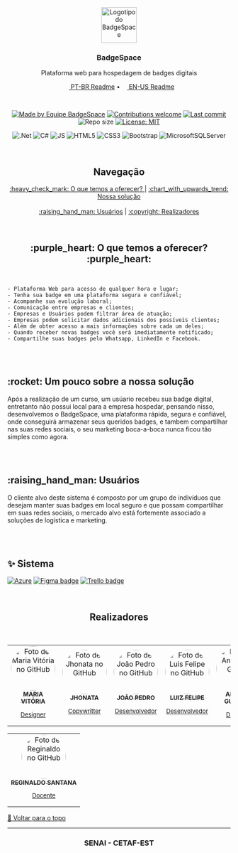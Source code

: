 <div align="center" id="top">
  <a href="https://darrow12.github.io/AluraComics/src/pages">
    <img
 src="https://user-images.githubusercontent.com/97753966/201760769-ab57c65c-17b3-4553-a624-3bd5812136dc.png" alt="Logotipo do BadgeSpace" height="80"/>
  </a>
  
  <h3>BadgeSpace</h3>
  <p>Plataforma web para hospedagem de badges digitais</p>

  <!-- Readme languages -->
  <p>
    <a href="README-pt.md"><img src="https://github.com/darrow12/Pop_OS-posInstall/blob/main/.github/br.png" height="12"> PT-BR Readme</a> 
    • 
    <a href="README.md"><img src="https://github.com/darrow12/Pop_OS-posInstall/blob/main/.github/us.png" height="12"> EN-US Readme</a>
  </p>
  
  <br>
  
  <!-- Badges-->
  [![Made by Equipe BadgeSpace](https://img.shields.io/badge/Made%20by-BadgeSpace-6949FF?logo=github&labelColor=1C1F2A)](https://github.com/J3ipy)
  [![Contributions welcome](https://img.shields.io/badge/Contributions-welcome-6949FF?labelColor=1C1F2A)](https://github.com/MulinhaGPlays/BadgeSpace-Project_AspNetCore/pulls)
  [![Last commit](https://img.shields.io/github/last-commit/MulinhaGPlays/BadgeSpace-Project_AspNetCore?color=6949FF&labelColor=1C1F2A&label=Last%20commit)](https://github.com/MulinhaGPlays/BadgeSpace-Project_AspNetCore/commits/main)
  ![Repo size](https://img.shields.io/github/repo-size/MulinhaGPlays/BadgeSpace-Project_AspNetCore?color=6949FF&labelColor=1C1F2A&label=Repo%20size)
  [![License: MIT](https://img.shields.io/github/license/MulinhaGPlays/BadgeSpace-Project_AspNetCore?color=6949FF&labelColor=1C1F2A&label=License)](https://github.com/darrow12/AluraComics/blob/main/LICENSE)  
</div>

<div align=center>
 
  ![.Net](https://img.shields.io/badge/.NET-5C2D91?style=for-the-badge&logo=.net&logoColor=white)
  ![C#](https://img.shields.io/badge/Csharp-%23007ACC.svg?style=for-the-badge&logo=Csharp&logoColor=white)
  ![JS](https://img.shields.io/badge/Javascript-%23007ACC.svg?style=for-the-badge&logo=javascript&logoColor=yellow)
  ![HTML5](https://img.shields.io/badge/html5-%23E34F26.svg?style=for-the-badge&logo=html5&logoColor=white)
  ![CSS3](https://img.shields.io/badge/css3-%231572B6.svg?style=for-the-badge&logo=css3&logoColor=white)
  ![Bootstrap](https://img.shields.io/badge/bootstrap-%23563D7C.svg?style=for-the-badge&logo=bootstrap&logoColor=white)
  ![MicrosoftSQLServer](https://img.shields.io/badge/Microsoft%20SQL%20Sever-CC2927?style=for-the-badge&logo=microsoft%20sql%20server&logoColor=white)
 
</div>
<br>

<h2 align=center> Navegação </h2>
<p align="center">
 <a href="#objetivo"> :heavy_check_mark: O que temos a oferecer? </a> |
 <a href="#solucao"> :chart_with_upwards_trend: Nossa solução </a>  <br><br>
 <a href="#usuarios"> :raising_hand_man: Usuários</a> |
 <a href="#autor"> 	:copyright: Realizadores</a>
</p>


<br>
<h2 align=center id="objetivo">  :purple_heart: O que temos a oferecer? :purple_heart:</h2>
<br>

    - Plataforma Web para acesso de qualquer hora e lugar;
    - Tenha sua badge em uma plataforma segura e confiável; 
    - Acompanhe sua evolução laboral;
    - Comunicação entre empresas e clientes;
    - Empresas e Usuários podem filtrar área de atuação;
    - Empresas podem solicitar dados adicionais dos possíveis clientes;
    - Além de obter acesso a mais informações sobre cada um deles;
    - Quando receber novas badges você será imediatamente notificado;
    - Compartilhe suas badges pelo Whatsapp, LinkedIn e Facebook.


<br><br>


<h2 id="solucao"> :rocket: Um pouco sobre a nossa solução </h2>

   Após a realização de um curso, um usúario recebeu sua badge digital, entretanto não possui local para a empresa hospedar, pensando nisso, desenvolvemos o BadgeSpace, uma plataforma rápida, segura e confiável, onde conseguirá armazenar seus queridos badges, e tambem compartilhar nas suas redes sociais, o seu marketing boca-a-boca nunca ficou tão simples como agora.

<br><br>

<h2 id="usuarios">  :raising_hand_man: Usuários</h2>

   O cliente alvo deste sistema é composto por um grupo de indivíduos que desejam manter suas badges em local seguro e que possam compartilhar em suas redes sociais, o mercado alvo está fortemente associado a soluções de logística e marketing.

<br><br>


## :sparkles: Sistema

[![Azure](https://img.shields.io/badge/azure-%230072C6.svg?style=for-the-badge&logo=microsoftazure&logoColor=white)]()
[![Figma badge](https://img.shields.io/badge/figma%20-%236E40C9.svg?style=for-the-badge&logo=figma&logoColor=white)](https://www.figma.com/file/g3HipfGasWb7bwMuktysNK/Badges?node-id=97%3A361&t=Ror0BVcPcF4xH36h-1)
[![Trello badge](https://img.shields.io/badge/trello%20-%236E40C9.svg?&style=for-the-badge&logo=trello&logoColor=white)](https://trello.com/invite/b/hbZehfDL/ATTI878daecf33dec72d9bd9e3e6b411488f9AD04029/badge-space-equipe-omega)

<br>

<h2 id="autor" align=center>Realizadores </h2>
<br>
<table align="center">
  <tr>
    <td align="center">
      <a href="https://github.com" target="_blank">
        <img style="border-radius:100px;" src="https://user-images.githubusercontent.com/97753966/201800021-15cda6f6-bb7d-488a-beff-9b244525237b.png" height="100px;" alt="Foto de Maria Vitória no GitHub"/><br>
        <sub>
          <b>MARIA VITÓRIA</b>
          <p>Designer</p>
        </sub>
      </a>
    </td>
    <td align="center">
      <a href="https://github.com/jhontanx" target="_blank">
        <img style="border-radius:100px;" src="https://github.com/jhontanx.png" width="100px;" alt="Foto de Jhonata no GitHub"/><br>
        <sub>
          <b>JHONATA</b>
          <p>Copywritter</p>
        </sub>
      </a>
    </td>
    <td align="center">
      <a href="https://github.com/J3ipy" target="_blank">
        <img style="border-radius:100px;" src="https://github.com/J3ipy.png" target="_blank"  width="100px;" alt="Foto de João Pedro no GitHub"/><br>
        <sub>
          <b>JOÃO PEDRO</b>
          <p>Desenvolvedor</p>
        </sub>
      </a>
    </td>
    <td align="center" >
      <a href="https://github.com/MulinhaGPlays" target="_blank">
        <img style="border-radius:100px;" src="https://github.com/MulinhaGPlays.png" target="_blank"  width="100px;" alt="Foto de Luis Felipe no GitHub"/><br>
        <sub>
          <b>LUIZ FELIPE</b>
          <p>Desenvolvedor</p>
        </sub>
      </a>
    </td>
    <td align="center">
      <a href="https://github.com" target="_blank">
        <img style="border-radius:100px;" src="https://user-images.githubusercontent.com/97753966/201800233-d3c5a790-2a86-4a76-bf0f-5904db590417.png" width="100px;" alt="Foto de Antony no GitHub"/><br>
        <sub>
          <b>ANTONY GUSTAVO</b>
          <p>Designer</p>
        </sub>
      </a>
    </td>
    <td align="center">
      <a href="https://github.com" target="_blank">
        <img style="border-radius:100px;" src="https://user-images.githubusercontent.com/97753966/201755699-f2119c16-1d7f-4498-af40-36eb21ff505e.JPG" width="60px;"         alt="Foto de Heidy Larissa no Github"/><br>
        <sub>
          <b>HEIDY LARISSA</b>
          <p>Designer</p>
        </sub>
      </a>
    </td>
  </tr>
</table>
<table align="center">
  <tr>
    <td align="center">
      <a href="https://github.com/regymatrix" target="_blank">
        <img style="border-radius:100px;" src="https://github.com/regymatrix.png" target="_blank" width="100px;" alt="Foto de Reginaldo no GitHub"/><br>
        <sub>
          <b>REGINALDO SANTANA</b>
          <p>Docente</p>
        </sub>
      </a>
    </td>
   </tr>
</table>

<a href='#top'>:arrow_up_small: Voltar para o topo</a>


***
<h3  align=center>SENAI - CETAF-EST</h3>
